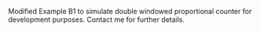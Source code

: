 Modified Example B1 to simulate double windowed proportional counter for development purposes. Contact me for further details.
